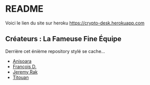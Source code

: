 # README
Voici le lien du site sur heroku <a href="https://crypto-desk.herokuapp.com">https://crypto-desk.herokuapp.com</a>
## Créateurs : La Fameuse Fine Équipe ##
Derrière cet énième repository stylé se cache...
* <a href="https://github.com/AniMoure">Anisoara</a>
* <a href="https://github.com/TheFSilver">François D.</a>
* <a href="https://github.com/skageraz">Jeremy Rak</a>
* <a href="https://github.com/Titouax">Titouan</a>
